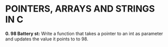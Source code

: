 # POINTERS, ARRAYS AND STRINGS IN C
**0. 98 Battery st:** Write a function that takes a pointer to an int as parameter and updates the value it points to to 98.
